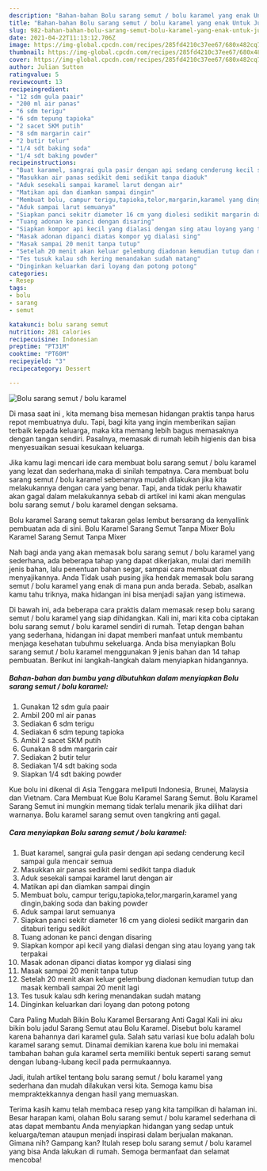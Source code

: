 ```yaml
---
description: "Bahan-bahan Bolu sarang semut / bolu karamel yang enak Untuk Jualan"
title: "Bahan-bahan Bolu sarang semut / bolu karamel yang enak Untuk Jualan"
slug: 982-bahan-bahan-bolu-sarang-semut-bolu-karamel-yang-enak-untuk-jualan
date: 2021-04-22T11:13:12.706Z
image: https://img-global.cpcdn.com/recipes/285fd4210c37ee67/680x482cq70/bolu-sarang-semut-bolu-karamel-foto-resep-utama.jpg
thumbnail: https://img-global.cpcdn.com/recipes/285fd4210c37ee67/680x482cq70/bolu-sarang-semut-bolu-karamel-foto-resep-utama.jpg
cover: https://img-global.cpcdn.com/recipes/285fd4210c37ee67/680x482cq70/bolu-sarang-semut-bolu-karamel-foto-resep-utama.jpg
author: Julian Sutton
ratingvalue: 5
reviewcount: 13
recipeingredient:
- "12 sdm gula paair"
- "200 ml air panas"
- "6 sdm terigu"
- "6 sdm tepung tapioka"
- "2 sacet SKM putih"
- "8 sdm margarin cair"
- "2 butir telur"
- "1/4 sdt baking soda"
- "1/4 sdt baking powder"
recipeinstructions:
- "Buat karamel, sangrai gula pasir dengan api sedang cenderung kecil sampai gula mencair semua"
- "Masukkan air panas sedikit demi sedikit tanpa diaduk"
- "Aduk sesekali sampai karamel larut dengan air"
- "Matikan api dan diamkan sampai dingin"
- "Membuat bolu, campur terigu,tapioka,telor,margarin,karamel yang dingin,baking soda dan baking powder"
- "Aduk sampai larut semuanya"
- "Siapkan panci sekitr diameter 16 cm yang diolesi sedikit margarin dan ditaburi terigu sedikit"
- "Tuang adonan ke panci dengan disaring"
- "Siapkan kompor api kecil yang dialasi dengan sing atau loyang yang tak terpakai"
- "Masak adonan dipanci diatas kompor yg dialasi sing"
- "Masak sampai 20 menit tanpa tutup"
- "Setelah 20 menit akan keluar gelembung diadonan kemudian tutup dan masak kembali sampai 20 menit lagi"
- "Tes tusuk kalau sdh kering menandakan sudah matang"
- "Dinginkan keluarkan dari loyang dan potong potong"
categories:
- Resep
tags:
- bolu
- sarang
- semut

katakunci: bolu sarang semut 
nutrition: 281 calories
recipecuisine: Indonesian
preptime: "PT31M"
cooktime: "PT60M"
recipeyield: "3"
recipecategory: Dessert

---
```



![Bolu sarang semut / bolu karamel](https://img-global.cpcdn.com/recipes/285fd4210c37ee67/680x482cq70/bolu-sarang-semut-bolu-karamel-foto-resep-utama.jpg)

Di masa  saat ini , kita memang bisa memesan hidangan praktis tanpa harus repot membuatnya dulu. Tapi, bagi kita yang ingin memberikan sajian terbaik kepada keluarga, maka kita memang lebih bagus memasaknya dengan tangan sendiri. Pasalnya, memasak di rumah lebih higienis dan bisa menyesuaikan sesuai kesukaan keluarga.

Jika kamu lagi mencari ide cara membuat bolu sarang semut / bolu karamel yang lezat dan sederhana,maka di sinilah tempatnya. Cara membuat bolu sarang semut / bolu karamel  sebenarnya mudah dilakukan jika kita melakukannya dengan cara yang benar. Tapi, anda tidak perlu khawatir akan gagal dalam melakukannya 
sebab di artikel ini kami akan mengulas bolu sarang semut / bolu karamel dengan seksama.  

Bolu karamel Sarang semut takaran gelas lembut bersarang da kenyallink pembuatan ada di sini. Bolu Karamel Sarang Semut Tanpa Mixer Bolu Karamel Sarang Semut Tanpa Mixer

Nah bagi anda yang akan memasak bolu sarang semut / bolu karamel yang sederhana, ada beberapa tahap yang dapat dikerjakan, mulai dari memilih jenis bahan, lalu penentuan bahan segar, sampai cara membuat dan menyajikannya. Anda Tidak usah pusing jika hendak memasak bolu sarang semut / bolu karamel yang enak di mana pun anda berada. Sebab, asalkan kamu  tahu triknya, maka hidangan ini bisa menjadi sajian yang istimewa.

Di bawah ini, ada beberapa cara praktis  dalam memasak resep bolu sarang semut / bolu karamel yang siap dihidangkan. Kali ini, mari kita coba ciptakan bolu sarang semut / bolu karamel sendiri di rumah. Tetap dengan bahan yang sederhana, hidangan ini dapat memberi manfaat untuk membantu menjaga kesehatan tubuhmu sekeluarga. Anda bisa menyiapkan Bolu sarang semut / bolu karamel menggunakan 9 jenis bahan dan 14 tahap pembuatan. Berikut ini langkah-langkah dalam menyiapkan hidangannya.

<!--inarticleads1-->

##### Bahan-bahan dan bumbu yang dibutuhkan dalam menyiapkan Bolu sarang semut / bolu karamel:

1. Gunakan 12 sdm gula paair
1. Ambil 200 ml air panas
1. Sediakan 6 sdm terigu
1. Sediakan 6 sdm tepung tapioka
1. Ambil 2 sacet SKM putih
1. Gunakan 8 sdm margarin cair
1. Sediakan 2 butir telur
1. Sediakan 1/4 sdt baking soda
1. Siapkan 1/4 sdt baking powder


Kue bolu ini dikenal di Asia Tenggara meliputi Indonesia, Brunei, Malaysia dan Vietnam. Cara Membuat Kue Bolu Karamel Sarang Semut. Bolu Karamel Sarang Semut ini mungkin memang tidak terlalu menarik jika dilihat dari warnanya. Bolu karamel sarang semut oven tangkring anti gagal. 

<!--inarticleads2-->

##### Cara menyiapkan Bolu sarang semut / bolu karamel:

1. Buat karamel, sangrai gula pasir dengan api sedang cenderung kecil sampai gula mencair semua
1. Masukkan air panas sedikit demi sedikit tanpa diaduk
1. Aduk sesekali sampai karamel larut dengan air
1. Matikan api dan diamkan sampai dingin
1. Membuat bolu, campur terigu,tapioka,telor,margarin,karamel yang dingin,baking soda dan baking powder
1. Aduk sampai larut semuanya
1. Siapkan panci sekitr diameter 16 cm yang diolesi sedikit margarin dan ditaburi terigu sedikit
1. Tuang adonan ke panci dengan disaring
1. Siapkan kompor api kecil yang dialasi dengan sing atau loyang yang tak terpakai
1. Masak adonan dipanci diatas kompor yg dialasi sing
1. Masak sampai 20 menit tanpa tutup
1. Setelah 20 menit akan keluar gelembung diadonan kemudian tutup dan masak kembali sampai 20 menit lagi
1. Tes tusuk kalau sdh kering menandakan sudah matang
1. Dinginkan keluarkan dari loyang dan potong potong


Cara Paling Mudah Bikin Bolu Karamel Bersarang Anti Gagal Kali ini aku bikin bolu jadul Sarang Semut atau Bolu Karamel. Disebut bolu karamel karena bahannya dari karamel gula. Salah satu variasi kue bolu adalah bolu karamel sarang semut. Dinamai demikian karena kue bolu ini memakai tambahan bahan gula karamel serta memiliki bentuk seperti sarang semut dengan lubang-lubang kecil pada permukaannya. 

Jadi, itulah artikel tentang  bolu sarang semut / bolu karamel  yang sederhana dan mudah dilakukan versi kita. Semoga kamu bisa mempraktekkannya dengan hasil yang memuaskan. 

Terima kasih kamu telah membaca resep yang kita tampilkan di halaman ini. Besar harapan kami, olahan  Bolu sarang semut / bolu karamel sederhana di atas dapat membantu Anda menyiapkan hidangan yang sedap untuk keluarga/teman ataupun menjadi inspirasi dalam berjualan makanan. Gimana nih? Gampang kan? Itulah resep bolu sarang semut / bolu karamel yang bisa Anda lakukan di rumah. Semoga bermanfaat dan selamat mencoba!

